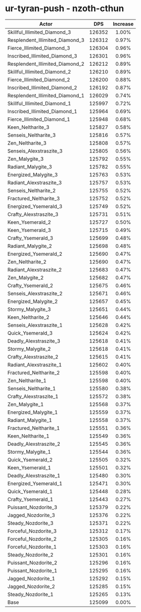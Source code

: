 # ur-tyran-push - nzoth-cthun
| Actor | DPS | Increase |
|---|:---:|:---:|
|Skillful_Illimited_Diamond_3|126352|1.00%|
|Resplendent_Illimited_Diamond_3|126312|0.97%|
|Fierce_Illimited_Diamond_3|126304|0.96%|
|Inscribed_Illimited_Diamond_3|126301|0.96%|
|Resplendent_Illimited_Diamond_2|126212|0.89%|
|Skillful_Illimited_Diamond_2|126210|0.89%|
|Fierce_Illimited_Diamond_2|126200|0.88%|
|Inscribed_Illimited_Diamond_2|126192|0.87%|
|Resplendent_Illimited_Diamond_1|126029|0.74%|
|Skillful_Illimited_Diamond_1|125997|0.72%|
|Inscribed_Illimited_Diamond_1|125964|0.69%|
|Fierce_Illimited_Diamond_1|125948|0.68%|
|Keen_Neltharite_3|125827|0.58%|
|Senseis_Neltharite_3|125816|0.57%|
|Zen_Neltharite_3|125808|0.57%|
|Senseis_Alexstraszite_3|125805|0.56%|
|Zen_Malygite_3|125792|0.55%|
|Radiant_Malygite_3|125782|0.55%|
|Energized_Malygite_3|125763|0.53%|
|Radiant_Alexstraszite_3|125757|0.53%|
|Senseis_Neltharite_2|125755|0.52%|
|Fractured_Neltharite_3|125752|0.52%|
|Energized_Ysemerald_3|125749|0.52%|
|Crafty_Alexstraszite_3|125731|0.51%|
|Keen_Ysemerald_2|125727|0.50%|
|Keen_Ysemerald_3|125715|0.49%|
|Crafty_Ysemerald_3|125699|0.48%|
|Radiant_Malygite_2|125698|0.48%|
|Energized_Ysemerald_2|125690|0.47%|
|Zen_Neltharite_2|125690|0.47%|
|Radiant_Alexstraszite_2|125683|0.47%|
|Zen_Malygite_2|125682|0.47%|
|Crafty_Ysemerald_2|125675|0.46%|
|Senseis_Alexstraszite_2|125671|0.46%|
|Energized_Malygite_2|125657|0.45%|
|Stormy_Malygite_3|125651|0.44%|
|Keen_Neltharite_2|125646|0.44%|
|Senseis_Alexstraszite_1|125628|0.42%|
|Quick_Ysemerald_3|125624|0.42%|
|Deadly_Alexstraszite_3|125618|0.41%|
|Stormy_Malygite_2|125618|0.41%|
|Crafty_Alexstraszite_2|125615|0.41%|
|Radiant_Alexstraszite_1|125602|0.40%|
|Fractured_Neltharite_2|125598|0.40%|
|Zen_Neltharite_1|125598|0.40%|
|Senseis_Neltharite_1|125580|0.38%|
|Crafty_Alexstraszite_1|125572|0.38%|
|Zen_Malygite_1|125568|0.37%|
|Energized_Malygite_1|125559|0.37%|
|Radiant_Malygite_1|125558|0.37%|
|Fractured_Neltharite_1|125551|0.36%|
|Keen_Neltharite_1|125549|0.36%|
|Deadly_Alexstraszite_2|125545|0.36%|
|Stormy_Malygite_1|125544|0.36%|
|Quick_Ysemerald_2|125505|0.32%|
|Keen_Ysemerald_1|125501|0.32%|
|Deadly_Alexstraszite_1|125480|0.30%|
|Energized_Ysemerald_1|125471|0.30%|
|Quick_Ysemerald_1|125448|0.28%|
|Crafty_Ysemerald_1|125443|0.27%|
|Puissant_Nozdorite_3|125379|0.22%|
|Jagged_Nozdorite_3|125376|0.22%|
|Steady_Nozdorite_3|125371|0.22%|
|Forceful_Nozdorite_3|125312|0.17%|
|Forceful_Nozdorite_2|125305|0.16%|
|Forceful_Nozdorite_1|125303|0.16%|
|Steady_Nozdorite_2|125301|0.16%|
|Puissant_Nozdorite_2|125296|0.16%|
|Puissant_Nozdorite_1|125295|0.16%|
|Jagged_Nozdorite_1|125292|0.15%|
|Jagged_Nozdorite_2|125285|0.15%|
|Steady_Nozdorite_1|125265|0.13%|
|Base|125099|0.00%|
